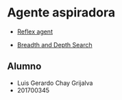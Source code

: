 # Agente aspiradora

- [Reflex agent](https://luisespino.github.io/artificial_intelligence_js/01_reflex_agent.html)

- [Breadth and Depth Search](https://luisespino.github.io/artificial_intelligence_js/02_breadth_depth_search.html)


## Alumno
- Luis Gerardo Chay Grijalva
- 201700345
